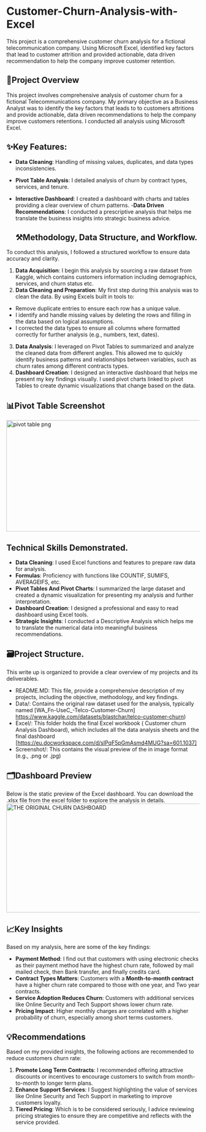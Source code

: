 # Customer-Churn-Analysis-with-Excel
This project is a comprehensive customer churn analysis for a fictional telecommunication company. Using Microsoft Excel, identified key factors that lead to customer attrition  and provided actionable, data driven recommendation to help the company improve customer retention. 

## 📌Project Overview
This project involves comprehensive analysis of customer churn for a fictional Telecommunications company. My primary objective as a Business Analyst was to  identify the key factors that leads to to customers attritions and provide actionable, data driven recommendations to help the company improve customers retentions. I conducted all analysis using Microsoft Excel.

## ✨Key Features:
- **Data Cleaning**: Handling of missing values, duplicates, and data types inconsistencies.
- **Pivot Table Analysis**: I detailed analysis of churn by contract types, services, and tenure.
- **Interactive Dashboard**: I created a dashboard with charts and tables providing a clear overview of churn patterns.
-**Data Driven Recommendations**: I conducted a prescriptive analysis that helps me translate the business insights into strategic business advice.

  ## ⚒️Methodology, Data Structure, and Workflow.
To conduct this analysis, I followed a structured workflow to ensure data accuracy and clarity.
1. **Data Acquisition**: I begin this analysis by sourcing a raw dataset from Kaggle, which contains customers information including demographics, services, and churn status etc.
2. **Data Cleaning and Preparation**: My first step during this analysis was to clean the data. By using Excels built in tools to:
- Remove duplicate entries to ensure each row has a unique value.
- I identify and handle missing values by deleting the rows  and filling in the data based on logical assumptions.
- I corrected the data types to ensure all columns where formatted correctly for further analysis (e.g., numbers, text, dates).<br>


3. **Data Analysis**: I leveraged on Pivot Tables to summarized and analyze the cleaned data from different angles. This allowed me to quickly identify business patterns and relationships between variables, such as churn rates among different contracts types.<br>
4. **Dashboard Creation**: I designed an interactive dashboard that helps me present my key findings visually. I used pivot charts linked to pivot Tables to create dynamic visualizations that change based on the data.

## 📊Pivot Table Screenshot
<img width="799" height="290" alt="pivot table png" src="https://github.com/user-attachments/assets/8dabe451-4b64-4f0d-9680-93f7585b8de6" />

## Technical Skills Demonstrated.
- **Data Cleaning**: I used Excel functions and features to prepare raw data for analysis.
- **Formulas**: Proficiency with functions like COUNTIF, SUMIFS, AVERAGEIFS, etc.
- **Pivot Tables And Pivot Charts**: I summarized the large dataset and created a dynamic visualization for presenting my analysis and further interpretation.
- **Dashboard Creation**: I designed a professional and easy to read dashboard using Excel tools.
- **Strategic Insights**: I conducted a Descriptive Analysis which helps me to translate the numerical data into meaningful business recommendations.

## 🗃️Project Structure.
This write up is organized to provide a clear overview of my projects and its deliverables.
- README.MD: This file, provide a comprehensive description of my projects, including the objective, methodology, and key findings.
- Data/: Contains the original raw dataset used for the analysis, typically named [WA_Fn-UseC_-Telco-Customer-Churn] https://www.kaggle.com/datasets/blastchar/telco-customer-churn)
- Excel/: This folder holds the final Excel workbook ( Customer churn Analysis Dashboard), which includes all the data analysis sheets and the final dashboard
[https://eu.docworkspace.com/d/sIPqF5pGmAsmd4MUG?sa=601.1037]
- Screenshot/: This contains the visual preview of the in image format (e.g., .png or .jpg)
   
 ## 🗂️Dashboard Preview
Below is the static preview of the Excel dashboard. You can download the .xlsx file from the excel folder to explore the analysis in details.
<img width="871" height="284" alt="THE ORIGINAL CHURN DASHBOARD " src="https://github.com/user-attachments/assets/70b40be5-fdf8-4b8a-8cd0-ed6b7becc06f" />



## 📈Key Insights
Based on my analysis, here are some of the key findings:
- **Payment Method**: I find out that customers with using electronic checks as their payment method have the highest churn rate, followed by mail mailed check, then Bank transfer, and finally credits card.
- **Contract Types Matters**: Customers with a **Month-to-month contract**  have a higher churn rate compared to those with one year,  and Two year contracts.
- **Service Adoption Reduces Churn**: Customers with additional services like Online Security and Tech Support shows lower churn rate.
- **Pricing Impact**: Higher monthly charges are correlated with a higher probability of churn, especially among short terms customers.

  
## 💡Recommendations
Based on my provided insights, the following actions are recommended to reduce customers churn rate:
1. **Promote Long Term Contracts**: I recommended offering attractive discounts or incentives to encourage customers to switch from month-to-month to longer term plans.
2. **Enhance Support Services**: I Suggest highlighting the value of  services like Online Security and Tech Support in marketing to improve customers loyalty.
3. **Tiered Pricing**: Which is to be considered seriously, I advice reviewing pricing strategies to ensure they are competitive and reflects with the service provided. 
